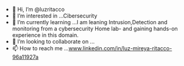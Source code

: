 - 👋 Hi, I’m @luzritacco
- 👀 I’m interested in ...Cibersecurity
- 🌱 I’m currently learning ...I am leaning Intrusion,Detection and monitoring from a cybersecurity Home lab- and gaining hands-on experience in this domain.
- 💞️ I’m looking to collaborate on ...
- 📫 How to reach me ...www.linkedin.com/in/luz-mireya-ritacco-96a11927a

<!---
luzritacco/luzritacco is a ✨ special ✨ repository because its `README.md` (this file) appears on your GitHub profile.
You can click the Preview link to take a look at your changes.
--->
